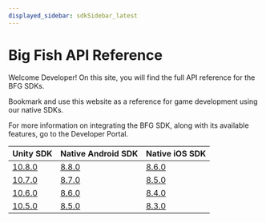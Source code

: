 ```yaml
---
displayed_sidebar: sdkSidebar_latest
---
```

# Big Fish API Reference

Welcome Developer! On this site, you will find the full API reference for the BFG SDKs.

Bookmark and use this website as a reference for game development using our native SDKs.

For more information on integrating the BFG SDK, along with its available features, go to the Developer Portal.

| Unity SDK                                                         | Native Android SDK                        | Native iOS SDK                           |
| ----------------------------------------------------------------- | ----------------------------------------- | ---------------------------------------- |
| [10.8.0](./unity/latest/android_bfg_push_notification_manager.md) | [8.8.0](./android/latest/bfg_activity.md) | [8.6.0](./ios/latest/bfg_app_manager.md) |
| [10.7.0](./unity/10.7.0/android_bfg_push_notification_manager.md) | [8.7.0](./android/8.7.0/bfg_activity.md)  | [8.5.0](./ios/8.5.0/bfg_app_manager.md)  |
| [10.6.0](./unity/10.6.0/android_bfg_push_notification_manager.md) | [8.6.0](./android/8.6.0/bfg_activity.md)  | [8.4.0](./ios/8.4.0/bfg_app_manager.md)  |
| [10.5.0](./unity/10.5.0/android_bfg_push_notification_manager.md) | [8.5.0](./android/8.5.0/bfg_activity.md)  | [8.3.0](./ios/8.3.0/bfg_app_manager.md)  |
